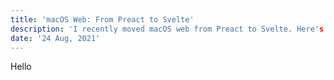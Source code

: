 ```yaml
---
title: 'macOS Web: From Preact to Svelte'
description: 'I recently moved macOS web from Preact to Svelte. Here's the firsthand account of my experience'
date: '24 Aug, 2021'
---
```


Hello
